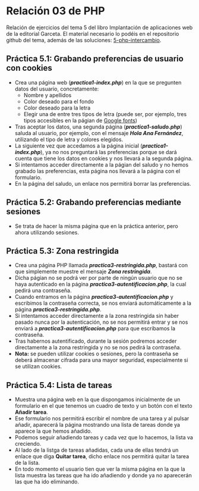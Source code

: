 # Relación 03 de PHP

Relación de ejercicios del tema 5 del libro Implantación de aplicaciones web de la editorial Garceta. El material necesario lo podéis en el repositorio github del tema, además de las soluciones: [5-php-intercambio](https://github.com/jorgesancheznet/libro-iaw/tree/master/5-php-intercambio).

## Práctica 5.1: Grabando preferencias de usuario con cookies

- Crea una página web (***practica1-index.php***) en la que se pregunten datos del usuario, concretamente:
    - Nombre y apellidos
    - Color deseado para el fondo
    - Color deseado para la letra
    - Elegir una de entre tres tipos de letra (puede ser, por ejemplo, tres tipos accesibles en la págian de [Google fonts](https://fonts.google.com/))
- Tras aceptar los datos, una segunda página (***practica1-saludo.php***) saluda al usuario, por ejemplo, con el mensaje ***Hola Ana Fernández***, utilizando el tipo de letra y colores elegidos.
- La siguiente vez que accedamos a la página inicial (***practica1-index.php***), ya no nos preguntará las preferencias porque se dará cuenta que tiene los datos en cookies y nos llevará a la segunda página.
- Si intentamos acceder directamente a la págian del saludo y no hemos grabado las preferencias, esta página nos llevará a la página con el formulario.
- En la página del saludo, un enlace nos permitirá borrar las preferencias.

## Práctica 5.2: Grabando preferencias mediante sesiones

- Se trata de hacer la misma página que en la práctica anterior, pero ahora utilizando sesiones.

## Práctica 5.3: Zona restringida

- Crea una página PHP llamada ***practica3-restringida.php***, bastará con que simplemente muestre el mensaje ***Zona restringida***.
- Dicha págian no se podrá ver por parte de ningún usuario que no se haya autenticado en la página ***practica3-autentificacion.php***, la cual pedirá una contraseña.
- Cuando entramos en la página ***practica3-autentificacion.php*** y escribimos la contraseña correcta, se nos enviará automáticamente a la página ***practica3-restringida.php***.
- Si intentamos acceder directamente a la zona restringida sin haber pasado nunca por la autenticación, no se nos permitirá entrar y se nos enviará a ***practica3-autentificacion.php*** para que escribamos la contraseña.
- Tras habernos autentificado, durante la sesión podremos acceder directamente a la zona restringida y no se nos pedirá la contraseña.
- **Nota:** se pueden utilizar cookies o sesiones, pero la contraseña se deberá almacenar cifrada para una mayor seguridad, especialmente si se utilizan cookies.

## Práctica 5.4: Lista de tareas

- Muestra una página web en la que dispongamos inicialmente de un formulario en el que tenemos un cuadro de texto y un botón con el texto **Añadir tarea**.
- Ese formulario nos permitirá escribir el nombre de una tarea y al pulsar añadir, aparecerá la página mostrando una lista de tareas donde ya aparece la que hemos añadido.
- Podemos seguir añadiendo tareas y cada vez que lo hacemos, la lista va creciendo.
- Al lado de la listga de tareas añadidas, cada una de ellas tendrá un enlace que diga **Quitar tarea**, dicho enlace nos permitirá quitar la tarea de la lista.
- En todo momento el usuario tien que ver la misma página en la que la lista muestra las tareas que ha ido añadiendo y donde ya no aparecerán las que ha ido eliminando.
